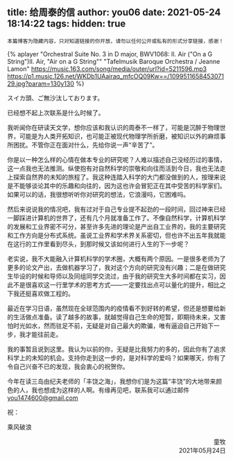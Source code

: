 title: 给周泰的信
author: you06
date: 2021-05-24 18:14:22
tags:
hidden: true
---
    本篇博客为隐藏内容，只对知道链接的你开放，请勿以任何公开或私有的形式分享链接，感谢！

{% aplayer
	"Orchestral Suite No. 3 in D major, BWV1068: II. Air (&quot;On a G String&quot;)II. Air, &quot;Air on a G String&quot;"
    "Tafelmusik Baroque Orchestra / Jeanne Lamon"
    https://music.163.com/song/media/outer/url?id=5211596.mp3
    https://p1.music.126.net/WKDb1UAairaq_mfcOQ09Kw==/109951165845307129.jpg?param=130y130
%}

スイカ頭、ご無沙汰しております。

已经想不起上次联系是什么时候了。

我听闻你在研读天文学，想你应该和我认识的周泰不一样了，可能是沉醉于物理世界，可能是为人类开拓知识，也可能正被现代物理学所折磨，被知识以外的麻烦事所困扰。不管你正在面对什么，先给你说一声“辛苦了”。

你是以一种怎么样的心情在做本专业的研究呢？人难以描述自己没经历过的事情，这一点我也无法推测。纵使抱有对自然科学的崇敬和向往而活到今日，我也无法走上探索自然界的未知的旅程了。我这种连踏入科学的大门都没做到的人，按理来说是不能够谈论其中的乐趣和向往的，因为这也许会冒犯正在其中受苦的科学家们。如果可以的话，我很想听听你对研究的想法，它浪漫吗，它困难吗。

然后来说说我的情况吧，我有过对于自己专业提不起劲的一段时间，回过神来已经一脚踩进计算机的世界了，还有几个月就准备工作了。不像自然科学，计算机科学的发展和工业界密不可分，甚至许多先进的理论是产出自工业界的，我的主要研究和工作方向是分布式系统。虽说工业界和学术界关系密切，但也许不出五年我就能在这行的工作里看到尽头，到那时候又该如何进行人生的下一步呢？

老实说，我不大能融入计算机科学的学术圈，大概有两个原因。一是很多老师为了更多的论文产出，去做机器学习了，我对这个方向的研究没有兴趣；二是在做研究生毕设的时候和导师以及同组同学交流过，由于我的研究生大多时间都在实习，因此不是很喜欢这一行里学术的思考方式——一定要找出点可以量化的提升，相比之下我还挺喜欢做工程的。

最近在学习日语，虽然现在全球范围内的疫情看不到好转的希望，但还是想要给新的生活做点准备。读了越多的故事，就越觉得自己生命的短暂，即期待未来，又害怕时光如水，然而驻足不前，无疑是对自己最大的欺骗，唯有逼迫自己开始下一步，我才能往前走。

我的事暂且说到这里。我认为以前的你，无疑是比我努力的多的，因此你有了追求科学上的未知的机会。支持你走到这一步的，是对科学的爱吗？如果哪天，你有了令自己兴奋不已的发现，我会衷心的祝贺你。

今年在读三岛由纪夫老师的「丰饶之海」，我想你们是为这篇“丰饶”的大地带来颜色的人，我也想成为这样的人啊。有缘再见吧，联系我可以通过邮件 you1474600@gmail.com

祝：

乘风破浪

<div style="text-align: right;">童牧</div>

<div style="text-align: right;">2021年05月24日</div>
